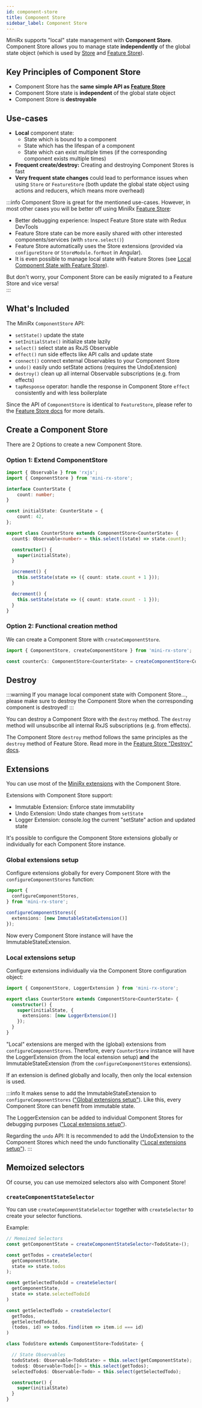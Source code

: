 ```yaml
---
id: component-store
title: Component Store
sidebar_label: Component Store
---
```


MiniRx supports "local" state management with **Component Store**.
Component Store allows you to manage state **independently** of the global state object (which is used by [Store](redux) and [Feature Store](fs-quick-start)).

## Key Principles of Component Store
- Component Store has the **same simple API as [Feature Store](fs-quick-start)**
- Component Store state is **independent** of the global state object
- Component Store is **destroyable**

## Use-cases
- **Local** component state: 
  - State which is bound to a component
  - State which has the lifespan of a component
  - State which can exist multiple times (if the corresponding component exists multiple times)
- **Frequent create/destroy:** Creating and destroying Component Stores is fast
- **Very frequent state changes** could lead to performance issues when using `Store` or `FeatureStore` 
(both update the global state object using actions and reducers, which means more overhead)

:::info
Component Store is great for the mentioned use-cases. However, in most other cases you will be better off using MiniRx [Feature Store](fs-quick-start):

- Better debugging experience: Inspect Feature Store state with Redux DevTools
- Feature Store state can be more easily shared with other interested components/services (with `store.select()`)
- Feature Store automatically uses the Store extensions (provided via `configureStore` or `StoreModule.forRoot` in Angular). 
- It is even possible to manage local state with Feature Stores (see [Local Component State with Feature Store](fs-config)).

But don't worry, your Component Store can be easily migrated to a Feature Store and vice versa!  
:::

## What's Included
The MiniRx `ComponentStore` API:
- `setState()` update the state
- `setInitialState()` initialize state lazily
- `select()` select state as RxJS Observable
- `effect()` run side effects like API calls and update state
- `connect()` connect external Observables to your Component Store
- `undo()` easily undo setState actions (requires the UndoExtension)
- `destroy()` clean up all internal Observable subscriptions (e.g. from effects)
- `tapResponse` operator: handle the response in Component Store `effect` consistently and with less boilerplate

Since the API of `ComponentStore` is identical to `FeatureStore`, please refer to the 
[Feature Store docs](fs-quick-start) for more details. 

## Create a Component Store

There are 2 Options to create a new Component Store.

### Option 1: Extend ComponentStore

```typescript
import { Observable } from 'rxjs';
import { ComponentStore } from 'mini-rx-store';

interface CounterState {
    count: number;
}

const initialState: CounterState = {
    count: 42,
};

export class CounterStore extends ComponentStore<CounterState> {
  count$: Observable<number> = this.select((state) => state.count);

  constructor() {
    super(initialState);
  }

  increment() {
    this.setState(state => ({ count: state.count + 1 }));
  }

  decrement() {
    this.setState(state => ({ count: state.count - 1 }));
  }
}
```

### Option 2: Functional creation method

We can create a Component Store with `createComponentStore`.

```ts
import { ComponentStore, createComponentStore } from 'mini-rx-store';

const counterCs: ComponentStore<CounterState> = createComponentStore<CounterState>(initialState);
```

## Destroy
:::warning
If you manage local component state with Component Store..., please make sure to destroy the Component Store when the corresponding component is destroyed! 
:::

You can destroy a Component Store with the `destroy` method. The `destroy` method will unsubscribe all internal RxJS subscriptions (e.g. from effects).

The Component Store `destroy` method follows the same principles as the `destroy` method of Feature Store. Read more in the [Feature Store "Destroy" docs](fs-config.md#destroy).

## Extensions
You can use most of the [MiniRx extensions](ext-quick-start) with the Component Store.

Extensions with Component Store support:

- Immutable Extension: Enforce state immutability
- Undo Extension: Undo state changes from `setState`
- Logger Extension: console.log the current "setState" action and updated state

It's possible to configure the Component Store extensions globally or individually for each Component Store instance.

### Global extensions setup

Configure extensions globally for every Component Store with the `configureComponentStores` function:

```typescript
import {
  configureComponentStores,
} from 'mini-rx-store';

configureComponentStores({
  extensions: [new ImmutableStateExtension()]
});
```
Now every Component Store instance will have the ImmutableStateExtension. 

### Local extensions setup

Configure extensions individually via the Component Store configuration object:

```typescript
import { ComponentStore, LoggerExtension } from 'mini-rx-store';

export class CounterStore extends ComponentStore<CounterState> {
  constructor() {
    super(initialState, {
      extensions: [new LoggerExtension()]
    });
  }
}
```

"Local" extensions are merged with the (global) extensions from `configureComponentStores`.
Therefore, every `CounterStore` instance will have the LoggerExtension (from the local extension setup) **and** the
ImmutableStateExtension (from the `configureComponentStores` extensions).

If an extension is defined globally and locally, then only the local extension is used.

:::info
It makes sense to add the ImmutableStateExtension to `configureComponentStores` (["Global extensions setup"](#global-extensions-setup)).
Like this, every Component Store can benefit from immutable state.

The LoggerExtension can be added to individual Component Stores for debugging purposes (["Local extensions setup"](#local-extensions-setup)).

Regarding the `undo` API: It is recommended to add the UndoExtension to the Component Stores which need the undo functionality (["Local extensions setup"](#local-extensions-setup)). 
:::

## Memoized selectors

Of course, you can use memoized selectors also with Component Store! 

### `createComponentStateSelector`

You can use `createComponentStateSelector` together with `createSelector` to create your selector functions.

Example:

```ts
// Memoized Selectors
const getComponentState = createComponentStateSelector<TodoState>();

const getTodos = createSelector(
  getComponentState,
  state => state.todos
);

const getSelectedTodoId = createSelector(
  getComponentState,
  state => state.selectedTodoId
)

const getSelectedTodo = createSelector(
  getTodos,
  getSelectedTodoId,
  (todos, id) => todos.find(item => item.id === id)
)

class TodoStore extends ComponentStore<TodoState> {

  // State Observables
  todoState$: Observable<TodoState> = this.select(getComponentState);
  todos$: Observable<Todo[]> = this.select(getTodos);
  selectedTodo$: Observable<Todo> = this.select(getSelectedTodo);

  constructor() {
    super(initialState)
  }
}
```
